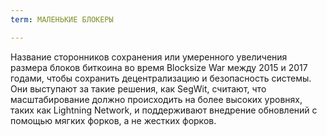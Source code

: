 ```yaml
---
term: МАЛЕНЬКИЕ БЛОКЕРЫ

---
```

Название сторонников сохранения или умеренного увеличения размера блоков биткоина во время Blocksize War между 2015 и 2017 годами, чтобы сохранить децентрализацию и безопасность системы. Они выступают за такие решения, как SegWit, считают, что масштабирование должно происходить на более высоких уровнях, таких как Lightning Network, и поддерживают внедрение обновлений с помощью мягких форков, а не жестких форков.